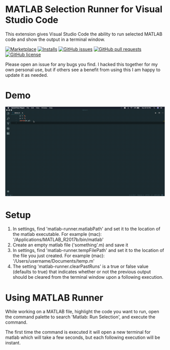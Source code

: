# MATLAB Selection Runner for Visual Studio Code

This extension gives Visual Studio Code the ability to run selected MATLAB code and show the output in a terminal window.

[![Marketplace](https://vsmarketplacebadge.apphb.com/version-short/eamonbell.matlab-runner.svg)](https://vsmarketplacebadge.apphb.com/version-short/eamonbell.matlab-runner.svg)
[![Installs](https://vsmarketplacebadge.apphb.com/installs/eamonbell.matlab-runner.svg)](https://vsmarketplacebadge.apphb.com/installs/eamonbell.matlab-runner.svg)
[![GitHub issues](https://img.shields.io/github/issues/eamon-bell/matlab-runner.svg)](https://github.com/eamon-bell/matlab-runner/issues)
[![GitHub pull requests](https://img.shields.io/github/issues-pr/Gimly/vscode-matlab.svg)](https://github.com/eamon-bell/matlab-runner/pulls)
[![GitHub license](https://img.shields.io/github/license/eamon-bell/matlab-runner.svg)](https://github.com/eamon-bell/matlab-runner/blob/master/LICENSE.txt)

Please open an issue for any bugs you find. I hacked this together for my own personal use, but if others see a benefit from using this I am happy to update it as needed.

# Demo
![Image](demos/demo3.gif)

# Setup
1. In settings, find 'matlab-runner.matlabPath' and set it to the location of the matlab executable.
For example (mac): '/Applications/MATLAB_R2017b/bin/matlab'
2. Create an empty matlab file ('something'.m) and save it
3. In settings, find 'matlab-runner.tempFilePath' and set it to the location of the file you just created. For example (mac): '/Users/username/Documents/temp.m'
4. The setting 'matlab-runner.clearPastRuns' is a true or false value (defaults to true) that indicates whether or not the previous output should be cleared from the terminal window upon a following execution.

# Using MATLAB Runner
While working on a MATLAB file, highlight the code you want to run, open the command palette to search 'Matlab: Run Selection', and execute the command.

The first time the command is executed it will open a new terminal for matlab which will take a few seconds, but each following execution will be instant.

